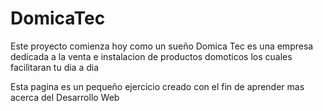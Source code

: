 # DomicaTec
Este proyecto comienza hoy como un sueño 
Domica Tec es una empresa dedicada a la venta e instalacion de productos domoticos los cuales facilitaran tu dia a dia

Esta pagina es un pequeño ejercicio creado con el fin de aprender mas acerca del Desarrollo Web

